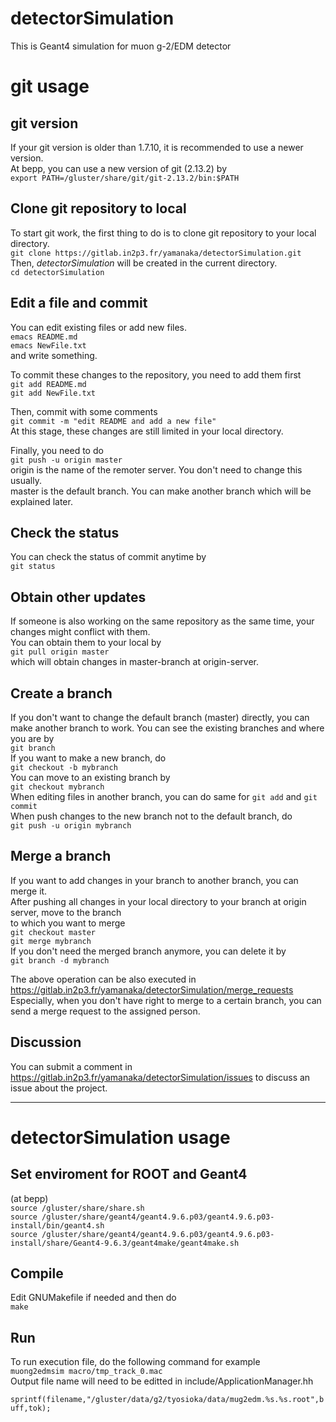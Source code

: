 detectorSimulation
====

This is Geant4 simulation for muon g-2/EDM detector

# git usage
## git version
If your git version is older than 1.7.10, it is recommended to use a newer version.  
At bepp, you can use a new version of git (2.13.2) by  
`export PATH=/gluster/share/git/git-2.13.2/bin:$PATH`  

## Clone git repository to local
To start git work, the first thing to do is to clone git repository to your local directory.  
`git clone https://gitlab.in2p3.fr/yamanaka/detectorSimulation.git`  
Then, *detectorSimulation* will be created in the current directory.  
`cd detectorSimulation`  

## Edit a file and commit
You can edit existing files or add new files.  
`emacs README.md`  
`emacs NewFile.txt`  
and write something.

To commit these changes to the repository, you need to add them first  
`git add README.md`  
`git add NewFile.txt` 

Then, commit with some comments  
`git commit -m "edit README and add a new file"`  
At this stage, these changes are still limited in your local directory.  

Finally, you need to do  
`git push -u origin master`  
origin is the name of the remoter server. You don't need to change this usually.  
master is the default branch. You can make another branch which will be explained later.  

## Check the status
You can check the status of commit anytime by  
`git status`  

## Obtain other updates
If someone is also working on the same repository as the same time, your changes might conflict with them.  
You can obtain them to your local by  
`git pull origin master`  
which will obtain changes in master-branch at origin-server.  

## Create a branch
If you don't want to change the default branch (master) directly, you can make another branch to work.
You can see the existing branches and where you are by  
`git branch`  
If you want to make a new branch, do  
`git checkout -b mybranch`  
You can move to an existing branch by  
`git checkout mybranch`  
When editing files in another branch, you can do same for `git add` and `git commit`  
When push changes to the new branch not to the default branch, do  
`git push -u origin mybranch`  

## Merge a branch
If you want to add changes in your branch to another branch, you can merge it.  
After pushing all changes in your local directory to your branch at origin server, move to the branch  
to which you want to merge  
`git checkout master`  
`git merge mybranch`  
If you don't need the merged branch anymore, you can delete it by  
`git branch -d mybranch`  

The above operation can be also executed in https://gitlab.in2p3.fr/yamanaka/detectorSimulation/merge_requests
Especially, when you don't have right to merge to a certain branch, you can send a merge request to
the assigned person.

## Discussion
You can submit a comment in https://gitlab.in2p3.fr/yamanaka/detectorSimulation/issues
to discuss an issue about the project.

---

# detectorSimulation usage
## Set enviroment for ROOT and Geant4
(at bepp)  
`source /gluster/share/share.sh`  
`source /gluster/share/geant4/geant4.9.6.p03/geant4.9.6.p03-install/bin/geant4.sh`  
`source /gluster/share/geant4/geant4.9.6.p03/geant4.9.6.p03-install/share/Geant4-9.6.3/geant4make/geant4make.sh`  

## Compile
Edit GNUMakefile if needed and then do  
`make`  

## Run 
To run execution file, do the following command for example  
`muong2edmsim macro/tmp_track_0.mac`  
Output file name will need to be editted in include/ApplicationManager.hh  
`  sprintf(filename,"/gluster/data/g2/tyosioka/data/mug2edm.%s.%s.root",buff,tok);`  

